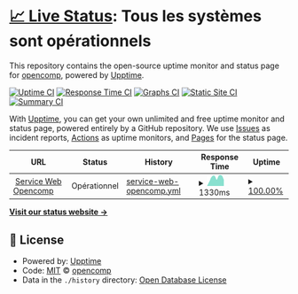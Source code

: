 # [📈 Live Status](https://Opencomp.github.io/status): <!--live status--> **Tous les systèmes sont opérationnels**

This repository contains the open-source uptime monitor and status page for [opencomp](https://opencomp.fr), powered by [Upptime](https://github.com/upptime/upptime).

[![Uptime CI](https://github.com/Opencomp/status/workflows/Uptime%20CI/badge.svg)](https://github.com/upptime/upptime/actions?query=workflow%3A%22Uptime+CI%22)
[![Response Time CI](https://github.com/Opencomp/status/workflows/Response%20Time%20CI/badge.svg)](https://github.com/upptime/upptime/actions?query=workflow%3A%22Response+Time+CI%22)
[![Graphs CI](https://github.com/Opencomp/status/workflows/Graphs%20CI/badge.svg)](https://github.com/upptime/upptime/actions?query=workflow%3A%22Graphs+CI%22)
[![Static Site CI](https://github.com/Opencomp/status/workflows/Static%20Site%20CI/badge.svg)](https://github.com/upptime/upptime/actions?query=workflow%3A%22Static+Site+CI%22)
[![Summary CI](https://github.com/Opencomp/status/workflows/Summary%20CI/badge.svg)](https://github.com/upptime/upptime/actions?query=workflow%3A%22Summary+CI%22)

With [Upptime](https://upptime.js.org), you can get your own unlimited and free uptime monitor and status page, powered entirely by a GitHub repository. We use [Issues](https://github.com/Opencomp/status/issues) as incident reports, [Actions](https://github.com/Opencomp/status/actions) as uptime monitors, and [Pages](https://Opencomp.github.io/status) for the status page.

<!--start: status pages-->
<!-- This summary is generated by Upptime (https://github.com/upptime/upptime) -->
<!-- Do not edit this manually, your changes will be overwritten -->
<!-- prettier-ignore -->
| URL | Status | History | Response Time | Uptime |
| --- | ------ | ------- | ------------- | ------ |
| <img alt="" src="https://favicons.githubusercontent.com/my.opencomp.fr" height="13"> [Service Web Opencomp](https://my.opencomp.fr) | Opérationnel | [service-web-opencomp.yml](https://github.com/Opencomp/status/commits/HEAD/history/service-web-opencomp.yml) | <details><summary><img alt="Response time graph" src="./graphs/service-web-opencomp/response-time-week.png" height="20"> 1330ms</summary><br><a href="https://Opencomp.github.io/status/history/service-web-opencomp"><img alt="Response time 1400" src="https://img.shields.io/endpoint?url=https%3A%2F%2Fraw.githubusercontent.com%2FOpencomp%2Fstatus%2FHEAD%2Fapi%2Fservice-web-opencomp%2Fresponse-time.json"></a><br><a href="https://Opencomp.github.io/status/history/service-web-opencomp"><img alt="24-hour response time 986" src="https://img.shields.io/endpoint?url=https%3A%2F%2Fraw.githubusercontent.com%2FOpencomp%2Fstatus%2FHEAD%2Fapi%2Fservice-web-opencomp%2Fresponse-time-day.json"></a><br><a href="https://Opencomp.github.io/status/history/service-web-opencomp"><img alt="7-day response time 1330" src="https://img.shields.io/endpoint?url=https%3A%2F%2Fraw.githubusercontent.com%2FOpencomp%2Fstatus%2FHEAD%2Fapi%2Fservice-web-opencomp%2Fresponse-time-week.json"></a><br><a href="https://Opencomp.github.io/status/history/service-web-opencomp"><img alt="30-day response time 1438" src="https://img.shields.io/endpoint?url=https%3A%2F%2Fraw.githubusercontent.com%2FOpencomp%2Fstatus%2FHEAD%2Fapi%2Fservice-web-opencomp%2Fresponse-time-month.json"></a><br><a href="https://Opencomp.github.io/status/history/service-web-opencomp"><img alt="1-year response time 1400" src="https://img.shields.io/endpoint?url=https%3A%2F%2Fraw.githubusercontent.com%2FOpencomp%2Fstatus%2FHEAD%2Fapi%2Fservice-web-opencomp%2Fresponse-time-year.json"></a></details> | <details><summary><a href="https://Opencomp.github.io/status/history/service-web-opencomp">100.00%</a></summary><a href="https://Opencomp.github.io/status/history/service-web-opencomp"><img alt="All-time uptime 100.00%" src="https://img.shields.io/endpoint?url=https%3A%2F%2Fraw.githubusercontent.com%2FOpencomp%2Fstatus%2FHEAD%2Fapi%2Fservice-web-opencomp%2Fuptime.json"></a><br><a href="https://Opencomp.github.io/status/history/service-web-opencomp"><img alt="24-hour uptime 100.00%" src="https://img.shields.io/endpoint?url=https%3A%2F%2Fraw.githubusercontent.com%2FOpencomp%2Fstatus%2FHEAD%2Fapi%2Fservice-web-opencomp%2Fuptime-day.json"></a><br><a href="https://Opencomp.github.io/status/history/service-web-opencomp"><img alt="7-day uptime 100.00%" src="https://img.shields.io/endpoint?url=https%3A%2F%2Fraw.githubusercontent.com%2FOpencomp%2Fstatus%2FHEAD%2Fapi%2Fservice-web-opencomp%2Fuptime-week.json"></a><br><a href="https://Opencomp.github.io/status/history/service-web-opencomp"><img alt="30-day uptime 100.00%" src="https://img.shields.io/endpoint?url=https%3A%2F%2Fraw.githubusercontent.com%2FOpencomp%2Fstatus%2FHEAD%2Fapi%2Fservice-web-opencomp%2Fuptime-month.json"></a><br><a href="https://Opencomp.github.io/status/history/service-web-opencomp"><img alt="1-year uptime 100.00%" src="https://img.shields.io/endpoint?url=https%3A%2F%2Fraw.githubusercontent.com%2FOpencomp%2Fstatus%2FHEAD%2Fapi%2Fservice-web-opencomp%2Fuptime-year.json"></a></details>

<!--end: status pages-->

[**Visit our status website →**](https://Opencomp.github.io/status)

## 📄 License

- Powered by: [Upptime](https://github.com/upptime/upptime)
- Code: [MIT](./LICENSE) © [opencomp](https://opencomp.fr)
- Data in the `./history` directory: [Open Database License](https://opendatacommons.org/licenses/odbl/1-0/)
